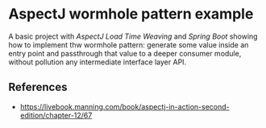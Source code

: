 # AspectJ wormhole pattern example

A basic project with _AspectJ Load Time Weaving_ and _Spring Boot_ showing how to implement thw wormhole pattern: generate some value inside an entry point and passthrough that value to a deeper consumer module, without pollution any intermediate interface layer API.

References
---
 * https://livebook.manning.com/book/aspectj-in-action-second-edition/chapter-12/67


